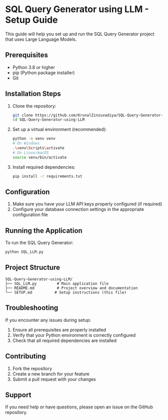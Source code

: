 # SQL Query Generator using LLM - Setup Guide

This guide will help you set up and run the SQL Query Generator project that uses Large Language Models.

## Prerequisites

- Python 3.8 or higher
- pip (Python package installer)
- Git

## Installation Steps

1. Clone the repository:

   ```bash
   git clone https://github.com/KrunalZinzuvadiya/SQL-Query-Generator-using-LLM.git
   cd SQL-Query-Generator-using-LLM
   ```

2. Set up a virtual environment (recommended):

   ```bash
   python -m venv venv
   # On Windows
   .\venv\Scripts\activate
   # On Linux/macOS
   source venv/bin/activate
   ```

3. Install required dependencies:
   ```bash
   pip install -r requirements.txt
   ```

## Configuration

1. Make sure you have your LLM API keys properly configured (if required)
2. Configure your database connection settings in the appropriate configuration file

## Running the Application

To run the SQL Query Generator:

```bash
python SQL_LLM.py
```

## Project Structure

```
SQL-Query-Generator-using-LLM/
├── SQL_LLM.py         # Main application file
├── README.md          # Project overview and documentation
└── SETUP.md          # Setup instructions (this file)
```

## Troubleshooting

If you encounter any issues during setup:

1. Ensure all prerequisites are properly installed
2. Verify that your Python environment is correctly configured
3. Check that all required dependencies are installed

## Contributing

1. Fork the repository
2. Create a new branch for your feature
3. Submit a pull request with your changes

## Support

If you need help or have questions, please open an issue on the GitHub repository.
